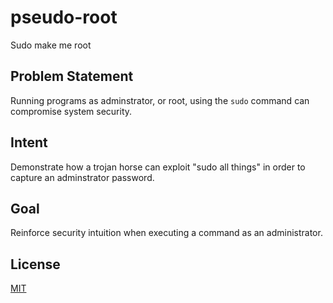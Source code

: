 # pseudo-root

Sudo make me root

## Problem Statement

Running programs as adminstrator, or root, using the `sudo` command can compromise system security.

## Intent

Demonstrate how a trojan horse can exploit "sudo all things" in order to capture an adminstrator password.

## Goal

Reinforce security intuition when executing a command as an administrator.

## License

[MIT](LICENSE)
